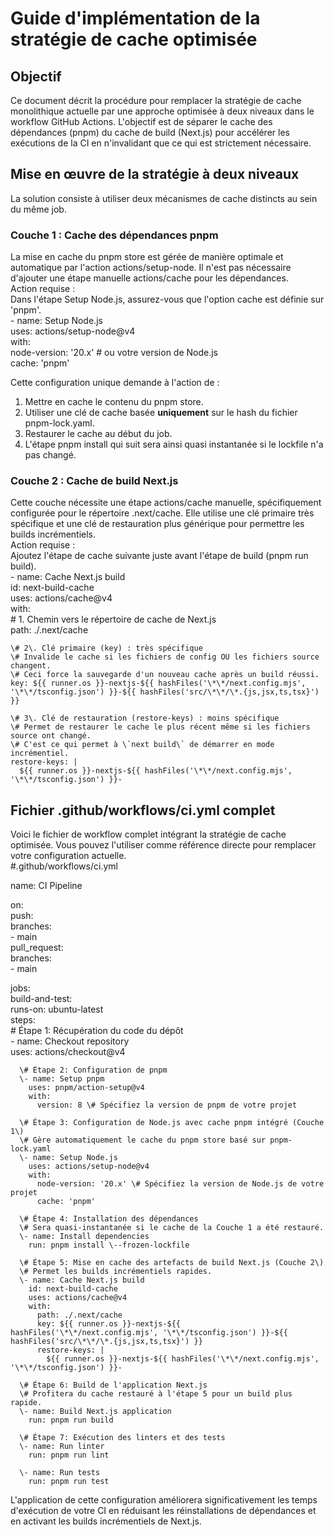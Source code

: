 # **Guide d'implémentation de la stratégie de cache optimisée**

## **Objectif**

Ce document décrit la procédure pour remplacer la stratégie de cache monolithique actuelle par une approche optimisée à deux niveaux dans le workflow GitHub Actions. L'objectif est de séparer le cache des dépendances (pnpm) du cache de build (Next.js) pour accélérer les exécutions de la CI en n'invalidant que ce qui est strictement nécessaire.

## **Mise en œuvre de la stratégie à deux niveaux**

La solution consiste à utiliser deux mécanismes de cache distincts au sein du même job.

### **Couche 1 : Cache des dépendances pnpm**

La mise en cache du pnpm store est gérée de manière optimale et automatique par l'action actions/setup-node. Il n'est pas nécessaire d'ajouter une étape manuelle actions/cache pour les dépendances.  
Action requise :  
Dans l'étape Setup Node.js, assurez-vous que l'option cache est définie sur 'pnpm'.  
\- name: Setup Node.js  
 uses: actions/setup-node@v4  
 with:  
 node-version: '20.x' \# ou votre version de Node.js  
 cache: 'pnpm'

Cette configuration unique demande à l'action de :

1. Mettre en cache le contenu du pnpm store.
2. Utiliser une clé de cache basée **uniquement** sur le hash du fichier pnpm-lock.yaml.
3. Restaurer le cache au début du job.
4. L'étape pnpm install qui suit sera ainsi quasi instantanée si le lockfile n'a pas changé.

### **Couche 2 : Cache de build Next.js**

Cette couche nécessite une étape actions/cache manuelle, spécifiquement configurée pour le répertoire .next/cache. Elle utilise une clé primaire très spécifique et une clé de restauration plus générique pour permettre les builds incrémentiels.  
Action requise :  
Ajoutez l'étape de cache suivante juste avant l'étape de build (pnpm run build).  
\- name: Cache Next.js build  
 id: next-build-cache  
 uses: actions/cache@v4  
 with:  
 \# 1\. Chemin vers le répertoire de cache de Next.js  
 path: ./.next/cache

    \# 2\. Clé primaire (key) : très spécifique
    \# Invalide le cache si les fichiers de config OU les fichiers source changent.
    \# Ceci force la sauvegarde d'un nouveau cache après un build réussi.
    key: ${{ runner.os }}-nextjs-${{ hashFiles('\*\*/next.config.mjs', '\*\*/tsconfig.json') }}-${{ hashFiles('src/\*\*/\*.{js,jsx,ts,tsx}') }}

    \# 3\. Clé de restauration (restore-keys) : moins spécifique
    \# Permet de restaurer le cache le plus récent même si les fichiers source ont changé.
    \# C'est ce qui permet à \`next build\` de démarrer en mode incrémentiel.
    restore-keys: |
      ${{ runner.os }}-nextjs-${{ hashFiles('\*\*/next.config.mjs', '\*\*/tsconfig.json') }}-

## **Fichier .github/workflows/ci.yml complet**

Voici le fichier de workflow complet intégrant la stratégie de cache optimisée. Vous pouvez l'utiliser comme référence directe pour remplacer votre configuration actuelle.  
\#.github/workflows/ci.yml

name: CI Pipeline

on:  
 push:  
 branches:  
 \- main  
 pull_request:  
 branches:  
 \- main

jobs:  
 build-and-test:  
 runs-on: ubuntu-latest  
 steps:  
 \# Étape 1: Récupération du code du dépôt  
 \- name: Checkout repository  
 uses: actions/checkout@v4

      \# Étape 2: Configuration de pnpm
      \- name: Setup pnpm
        uses: pnpm/action-setup@v4
        with:
          version: 8 \# Spécifiez la version de pnpm de votre projet

      \# Étape 3: Configuration de Node.js avec cache pnpm intégré (Couche 1\)
      \# Gère automatiquement le cache du pnpm store basé sur pnpm-lock.yaml
      \- name: Setup Node.js
        uses: actions/setup-node@v4
        with:
          node-version: '20.x' \# Spécifiez la version de Node.js de votre projet
          cache: 'pnpm'

      \# Étape 4: Installation des dépendances
      \# Sera quasi-instantanée si le cache de la Couche 1 a été restauré.
      \- name: Install dependencies
        run: pnpm install \--frozen-lockfile

      \# Étape 5: Mise en cache des artefacts de build Next.js (Couche 2\)
      \# Permet les builds incrémentiels rapides.
      \- name: Cache Next.js build
        id: next-build-cache
        uses: actions/cache@v4
        with:
          path: ./.next/cache
          key: ${{ runner.os }}-nextjs-${{ hashFiles('\*\*/next.config.mjs', '\*\*/tsconfig.json') }}-${{ hashFiles('src/\*\*/\*.{js,jsx,ts,tsx}') }}
          restore-keys: |
            ${{ runner.os }}-nextjs-${{ hashFiles('\*\*/next.config.mjs', '\*\*/tsconfig.json') }}-

      \# Étape 6: Build de l'application Next.js
      \# Profitera du cache restauré à l'étape 5 pour un build plus rapide.
      \- name: Build Next.js application
        run: pnpm run build

      \# Étape 7: Exécution des linters et des tests
      \- name: Run linter
        run: pnpm run lint

      \- name: Run tests
        run: pnpm run test

L'application de cette configuration améliorera significativement les temps d'exécution de votre CI en réduisant les réinstallations de dépendances et en activant les builds incrémentiels de Next.js.
